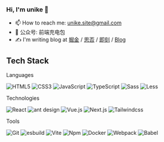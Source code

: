 ### Hi, I'm unike 👋

- 📫 How to reach me: unike.site@gmail.com
- 💬 公众号: 前端充电包
- ✍️  I'm writing blog at [掘金](https://juejin.cn/user/4212984286819384) / [思否](https://segmentfault.com/u/demo_5bf76b5f152ef/articles) / [即刻](https://web.okjike.com/me) / [Blog](https://www.unike.fun/)

## Tech Stack

Languages

![HTML5](https://img.shields.io/badge/Html5-%23e34f26.svg?logo=html5&logoColor=white&style=flat-square)
![CSS3](https://img.shields.io/badge/CSS3-%231572b6.svg?logo=css3&logoColor=white&style=flat-square)
![JavaScript](https://img.shields.io/badge/JavaScript-F7DF1E?style=flat-square&logo=JavaScript&logoColor=ffffff)
![TypeScript](https://img.shields.io/badge/-TypeScript-337ab7?style=flat-square&logo=typescript&logoColor=ffffff)
![Sass](https://img.shields.io/badge/-Sass-bf4080?style=flat-square&logo=sass&logoColor=white)
![Less](https://img.shields.io/badge/-Less-1d365d?style=flat-square&logo=less&logoColor=white)

Technologies


![React](https://img.shields.io/badge/React-%2320232a.svg?logo=React&logoColor=%2361dafb&style=flat-square)
![ant design](https://img.shields.io/badge/ant%20design-%230170fe.svg?logo=Ant-design&logoColor=white&style=flat-square)
![Vue.js](https://img.shields.io/badge/Vue.js-%2335495e.svg?logo=Vue.js&logoColor=%234fc08d&style=flat-square)
![Next.js](https://img.shields.io/badge/-Next.js-000?style=flat-square&logo=next.js&logoColor=white)
![Tailwindcss](https://img.shields.io/badge/Tailwindcss-%2338b2ac.svg?logo=tailwind-css&logoColor=white&style=flat-square)

Tools

![Git](https://img.shields.io/badge/-Git-f05032?style=flat-square&logo=git&logoColor=white)
![esbuild](https://img.shields.io/badge/-esbuild-FFCF00?style=flat-square&logo=esbuild&logoColor=white)
![Vite](https://img.shields.io/badge/-Vite-646cff?style=flat-square&logo=vite&logoColor=white)
![Npm](https://img.shields.io/badge/-NPM-CB3837?style=flat-square&logo=npm&logoColor=white)
![Docker](https://img.shields.io/badge/Docker-2496ED?style=flat-square&logo=docker&logoColor=ffffff)
![Webpack](https://img.shields.io/badge/-Webpack-8DD6F9?style=flat-square&logo=webpack&logoColor=ffffff)
![Babel](https://img.shields.io/badge/Babel-%23323330.svg?logo=babel&logoColor=%23f9dc3e&style=flat-square)

